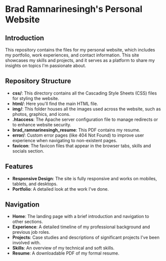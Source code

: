 # Brad Ramnarinesingh's Personal Website

## Introduction

This repository contains the files for my personal website, which includes my portfolio, work experiences, and contact information. This site showcases my skills and projects, and it serves as a platform to share my insights on topics I'm passionate about.

## Repository Structure

- **css/**: This directory contains all the Cascading Style Sheets (CSS) files for styling the website.
- **html/**: Here you'll find the main HTML file.
- **img/**: This folder houses all the images used across the website, such as photos, graphics, and icons.
- **.htaccess**: The Apache server configuration file to manage redirects or to enhance website security.
- **brad_ramnarinesingh_resume**: This PDF contains my resume.
- **error/**: Custom error pages (like 404 Not Found) to improve user experience when navigating to non-existent pages.
- **favicon**: The favicon files that appear in the browser tabs, skills and socials section.

## Features

- **Responsive Design**: The site is fully responsive and works on mobiles, tablets, and desktops.
- **Portfolio**: A detailed look at the work I've done.

## Navigation

- **Home**: The landing page with a brief introduction and navigation to other sections.
- **Experience**: A detailed timeline of my professional background and previous job roles.
- **Projects**: Case studies and descriptions of significant projects I've been involved with.
- **Skills**: An overview of my technical and soft skills.
- **Resume**: A downloadable PDF of my formal resume.
